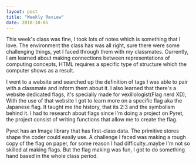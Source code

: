 ```yaml
---
layout: post
title: "Weekly Review"
date: 2018-10-05
---   
```

<p>This week's class was fine, I took lots of notes which is something that I love. The environment the class has was all right, sure there were some challenging things, yet I faced through them with my classmates. Currently, I am learned about making connections between representations of computing concepts, HTML requires a specific type of structure which the computer shows as a result. 
</p>

<p>I went to a website and searched up the definition of tags I was able to pair with a classmate and inform them about it. I also learned that there's a website dedicated flags, it's specially made for vexillologist(Flag nerd XD), With the use of that website I got to learn more on a specific flag aka the Japanese flag. It taught me the history, that its 2:3 and the symbolism behind it. I had to research about flags since I'm doing a project on Pyret, the project consist of writing functions that allow me to create the flag. 
</p>

<p>Pyret has an Image library that has first-class data. The primitive stores shape the coder could easily use. A challenge I faced was making a rough copy of the flag on paper, for some reason I had difficulty..maybe I'm not so skilled at making flags. But the flag making was fun, I got to do something hand based in the whole class period.
</p>
